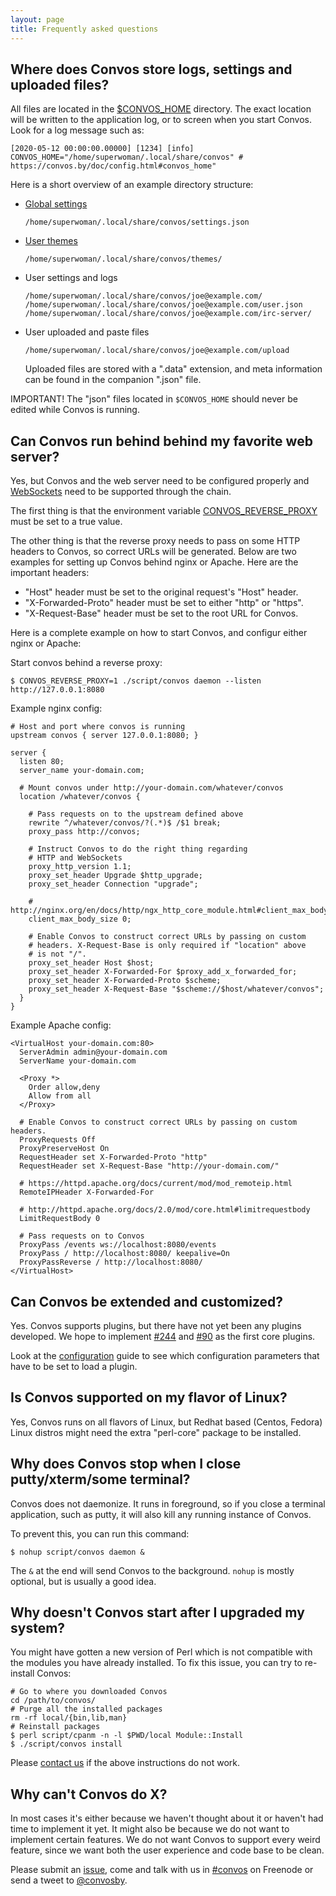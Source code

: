 ```yaml
---
layout: page
title: Frequently asked questions
---
```


<ul class="toc"></ul>

## Where does Convos store logs, settings and uploaded files?

All files are located in the [$CONVOS_HOME](./config#convos_home) directory.
The exact location will be written to the application log, or to screen
when you start Convos. Look for a log message such as:

    [2020-05-12 00:00:00.00000] [1234] [info] CONVOS_HOME="/home/superwoman/.local/share/convos" # https://convos.by/doc/config.html#convos_home"

Here is a short overview of an example directory structure:

* [Global settings](https://github.com/Nordaaker/convos/blob/master/lib/Convos/Core/Settings.pm#L126)
  ```
  /home/superwoman/.local/share/convos/settings.json
  ```

* [User themes](/2020/5/14/theming-support-in-4-point-oh.html)
  ```
  /home/superwoman/.local/share/convos/themes/
  ```

* User settings and logs
  ```
  /home/superwoman/.local/share/convos/joe@example.com/
  /home/superwoman/.local/share/convos/joe@example.com/user.json
  /home/superwoman/.local/share/convos/joe@example.com/irc-server/
  ```

* User uploaded and paste files
  ```
  /home/superwoman/.local/share/convos/joe@example.com/upload
  ```

  Uploaded files are stored with a ".data" extension, and meta information can
  be found in the companion ".json" file.

IMPORTANT! The "json" files located in `$CONVOS_HOME` should never be edited
while Convos is running.

## Can Convos run behind behind my favorite web server?

Yes, but Convos and the web server need to be configured properly and
[WebSockets](https://www.websocket.org/) need to be supported through the
chain.

The first thing is that the environment variable
[CONVOS_REVERSE_PROXY](/doc/config.html#CONVOS_REVERSE_PROXY) must be set to a
true value.

The other thing is that the reverse proxy needs to pass on some HTTP headers to
Convos, so correct URLs will be generated. Below are two examples for
setting up Convos behind nginx or Apache. Here are the important headers:

* "Host" header must be set to the original request's "Host" header.
* "X-Forwarded-Proto" header must be set to either "http" or "https".
* "X-Request-Base" header must be set to the root URL for Convos.

Here is a complete example on how to start Convos, and configur either nginx
or Apache:

Start convos behind a reverse proxy:

    $ CONVOS_REVERSE_PROXY=1 ./script/convos daemon --listen http://127.0.0.1:8080

Example nginx config:

    # Host and port where convos is running
    upstream convos { server 127.0.0.1:8080; }

    server {
      listen 80;
      server_name your-domain.com;

      # Mount convos under http://your-domain.com/whatever/convos
      location /whatever/convos {

        # Pass requests on to the upstream defined above
        rewrite ^/whatever/convos/?(.*)$ /$1 break;
        proxy_pass http://convos;

        # Instruct Convos to do the right thing regarding
        # HTTP and WebSockets
        proxy_http_version 1.1;
        proxy_set_header Upgrade $http_upgrade;
        proxy_set_header Connection "upgrade";

        # http://nginx.org/en/docs/http/ngx_http_core_module.html#client_max_body_size
        client_max_body_size 0;

        # Enable Convos to construct correct URLs by passing on custom
        # headers. X-Request-Base is only required if "location" above
        # is not "/".
        proxy_set_header Host $host;
        proxy_set_header X-Forwarded-For $proxy_add_x_forwarded_for;
        proxy_set_header X-Forwarded-Proto $scheme;
        proxy_set_header X-Request-Base "$scheme://$host/whatever/convos";
      }
    }

Example Apache config:

    <VirtualHost your-domain.com:80>
      ServerAdmin admin@your-domain.com
      ServerName your-domain.com

      <Proxy *>
        Order allow,deny
        Allow from all
      </Proxy>

      # Enable Convos to construct correct URLs by passing on custom headers.
      ProxyRequests Off
      ProxyPreserveHost On
      RequestHeader set X-Forwarded-Proto "http"
      RequestHeader set X-Request-Base "http://your-domain.com/"

      # https://httpd.apache.org/docs/current/mod/mod_remoteip.html
      RemoteIPHeader X-Forwarded-For

      # http://httpd.apache.org/docs/2.0/mod/core.html#limitrequestbody
      LimitRequestBody 0

      # Pass requests on to Convos
      ProxyPass /events ws://localhost:8080/events
      ProxyPass / http://localhost:8080/ keepalive=On
      ProxyPassReverse / http://localhost:8080/
    </VirtualHost>

## Can Convos be extended and customized?

Yes. Convos supports plugins, but there have not yet been any plugins
developed. We hope to implement
[#244](https://github.com/Nordaaker/convos/issues/244) and
[#90](https://github.com/Nordaaker/convos/issues/90) as the first core
plugins.

Look at the [configuration](/doc/config.html) guide to see which configuration
parameters that have to be set to load a plugin.

## Is Convos supported on my flavor of Linux?

Yes, Convos runs on all flavors of Linux, but Redhat based (Centos, Fedora)
Linux distros might need the extra "perl-core" package to be installed.

## Why does Convos stop when I close putty/xterm/some terminal?

Convos does not daemonize. It runs in foreground, so if you close a terminal
application, such as putty, it will also kill any running instance of Convos.

To prevent this, you can run this command:

    $ nohup script/convos daemon &

The `&` at the end will send Convos to the background. `nohup` is mostly
optional, but is usually a good idea.

## Why doesn't Convos start after I upgraded my system?

You might have gotten a new version of Perl which is not compatible with the
modules you have already installed. To fix this issue, you can try to
re-install Convos:

    # Go to where you downloaded Convos
    cd /path/to/convos/
    # Purge all the installed packages
    rm -rf local/{bin,lib,man}
    # Reinstall packages
    $ perl script/cpanm -n -l $PWD/local Module::Install
    $ ./script/convos install

Please [contact us](/doc/#get-in-touch) if the above instructions do not work.

## Why can't Convos do X?

In most cases it's either because we haven't thought about it or haven't had
time to implement it yet. It might also be because we do not want to implement
certain features. We do not want Convos to support every weird feature, since
we want both the user experience and code base to be clean.

Please submit an [issue](https://github.com/Nordaaker/convos/issues), come
and talk with us in [#convos](irc://chat.freenode.net:6697/#convos) on
Freenode or send a tweet to [@convosby](https://twitter.com/convosby).
